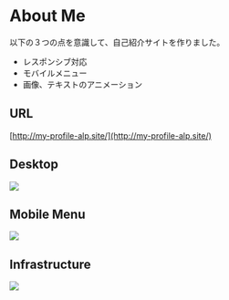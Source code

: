 # About Me
以下の３つの点を意識して、自己紹介サイトを作りました。

- レスポンシブ対応  
- モバイルメニュー  
- 画像、テキストのアニメーション

## URL
[http://my-profile-alp.site/](http://my-profile-alp.site/)

## Desktop
![](https://media.giphy.com/media/9Xdln8SYDKXWOL9Lw9/giphy.gif)

## Mobile Menu
![](https://media.giphy.com/media/2rpe9OQqk9kkhsqvhw/giphy.gif)

## Infrastructure
![](https://user-images.githubusercontent.com/87218628/145961659-afda23f2-52c6-4ccb-a036-9a7ac687f1ce.jpg)

